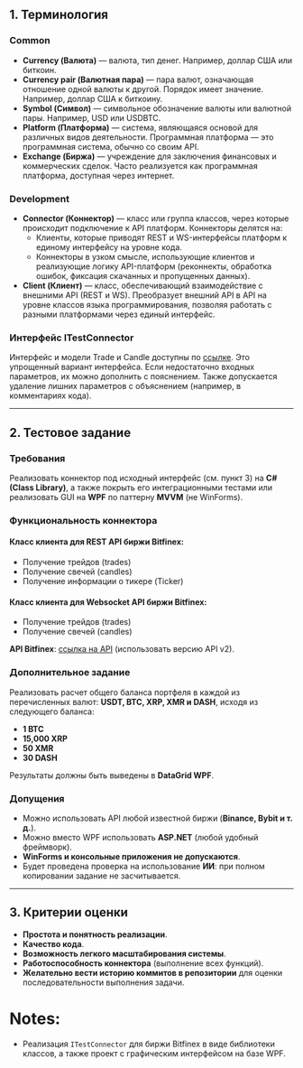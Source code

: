 ﻿## 1. Терминология

### Common

- **Currency (Валюта)** — валюта, тип денег. Например, доллар США или биткоин.
- **Currency pair (Валютная пара)** — пара валют, означающая отношение одной валюты к другой. Порядок имеет значение. Например, доллар США к биткоину.
- **Symbol (Символ)** — символьное обозначение валюты или валютной пары. Например, USD или USDBTC.
- **Platform (Платформа)** — система, являющаяся основой для различных видов деятельности. Программная платформа — это программная система, обычно со своим API.
- **Exchange (Биржа)** — учреждение для заключения финансовых и коммерческих сделок. Часто реализуется как программная платформа, доступная через интернет.

### Development

- **Connector (Коннектор)** — класс или группа классов, через которые происходит подключение к API платформ. Коннекторы делятся на:
    - Клиенты, которые приводят REST и WS-интерфейсы платформ к единому интерфейсу на уровне кода.
    - Коннекторы в узком смысле, использующие клиентов и реализующие логику API-платформ (реконнекты, обработка ошибок, фиксация скачанных и пропущенных данных).
- **Client (Клиент)** — класс, обеспечивающий взаимодействие с внешними API (REST и WS). Преобразует внешний API в API на уровне классов языка программирования, позволяя работать с разными платформами через единый интерфейс.

### Интерфейс ITestConnector

Интерфейс и модели Trade и Candle доступны по [ссылке](https://drive.google.com/file/d/1RuY1PQs2esq_7hxsalORC-4-st1MdY8y/view?usp=drive_link). Это упрощенный вариант интерфейса. Если недостаточно входных параметров, их можно дополнить с пояснением. Также допускается удаление лишних параметров с объяснением (например, в комментариях кода).

---

## 2. Тестовое задание

### Требования

Реализовать коннектор под исходный интерфейс (см. пункт 3) на **C# (Class Library)**, а также покрыть его интеграционными тестами или реализовать GUI на **WPF** по паттерну **MVVM** (не WinForms).

### Функциональность коннектора

#### **Класс клиента для REST API биржи Bitfinex:**
- Получение трейдов (trades)
- Получение свечей (candles)
- Получение информации о тикере (Ticker)

#### **Класс клиента для Websocket API биржи Bitfinex:**
- Получение трейдов (trades)
- Получение свечей (candles)

**API Bitfinex**: [ссылка на API](https://docs.bitfinex.com/v2/) (использовать версию API v2).

### Дополнительное задание

Реализовать расчет общего баланса портфеля в каждой из перечисленных валют: **USDT, BTC, XRP, XMR и DASH**, исходя из следующего баланса:
- **1 BTC**
- **15,000 XRP**
- **50 XMR**
- **30 DASH**

Результаты должны быть выведены в **DataGrid WPF**.

### Допущения

- Можно использовать API любой известной биржи (**Binance, Bybit и т. д.**).
- Можно вместо WPF использовать **ASP.NET** (любой удобный фреймворк).
- **WinForms и консольные приложения не допускаются**.
- Будет проведена проверка на использование **ИИ**: при полном копировании задание не засчитывается.

---

## 3. Критерии оценки

- **Простота и понятность реализации**.
- **Качество кода**.
- **Возможность легкого масштабирования системы**.
- **Работоспособность коннектора** (выполнение всех функций).
- **Желательно вести историю коммитов в репозитории** для оценки последовательности выполнения задачи.

# Notes:
- Реализация `ITestConnector` для биржи Bitfinex в виде библиотеки классов, а также проект с графическим интерфейсом на базе WPF.